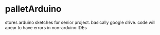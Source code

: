 # palletArduino
stores arduino sketches for senior project. basically google drive.
code will apear to have errors in non-arduino IDEs
